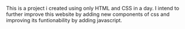 This is a project i created using only HTML and CSS in a day. I intend to further improve this website by adding new components of css and improving its funtionability by adding javascript.
